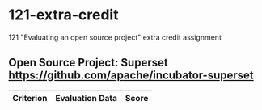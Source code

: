 # 121-extra-credit
121 "Evaluating an open source project" extra credit assignment

## Open Source Project: Superset https://github.com/apache/incubator-superset

| Criterion  | Evaluation Data | Score |
| ------------- | ------------- | --------|

